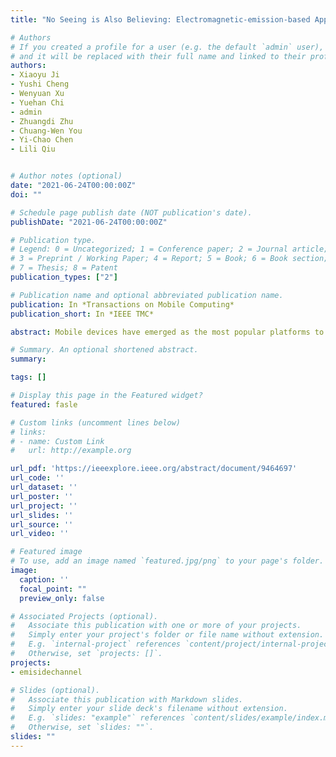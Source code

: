 ```yaml
---
title: "No Seeing is Also Believing: Electromagnetic-emission-based Application Guessing Attacks via Smartphones"

# Authors
# If you created a profile for a user (e.g. the default `admin` user), write the username (folder name) here 
# and it will be replaced with their full name and linked to their profile.
authors:
- Xiaoyu Ji
- Yushi Cheng
- Wenyuan Xu
- Yuehan Chi
- admin
- Zhuangdi Zhu
- Chuang-Wen You
- Yi-Chao Chen
- Lili Qiu


# Author notes (optional)
date: "2021-06-24T00:00:00Z"
doi: ""

# Schedule page publish date (NOT publication's date).
publishDate: "2021-06-24T00:00:00Z"

# Publication type.
# Legend: 0 = Uncategorized; 1 = Conference paper; 2 = Journal article;
# 3 = Preprint / Working Paper; 4 = Report; 5 = Book; 6 = Book section;
# 7 = Thesis; 8 = Patent
publication_types: ["2"]

# Publication name and optional abbreviated publication name.
publication: In *Transactions on Mobile Computing*
publication_short: In *IEEE TMC*

abstract: Mobile devices have emerged as the most popular platforms to access information. However, they have also become a major concern of privacy violation. In this paper, we propose MagAttack, which exploits the electromagnetic side channel of a laptop to guess user activities, i.e., application launching and application operation. The key insight of MagAttack is that applications are discrepant in essence due to the different compositions of instructions, which can be reected on the CPU power consumption, and thus the corresponding EM emissions. MagAttack is challenging since that EM signals are noisy due to the dynamics of applications and the limited sampling rate of the built-in magnetometers in COTS mobile devices. We overcome these challenges and convert noisy coarse-grained EM signals to robust ne-grained features. We implement MagAttack on both an iOS and an Android smartphone without any hardware modication, and evaluate its performance with 13 popular applications, 15 YouTube videos, and 50 top websites in China. The results demonstrate that MagAttack can recognize aforementioned 13 applications with an average accuracy of 99.5%, and gure out the playing operation among 15 videos with an average accuracy of 99.5% and the visiting operation among 50 websites with an average accuracy of 90.4%.

# Summary. An optional shortened abstract.
summary: 

tags: []

# Display this page in the Featured widget?
featured: fasle

# Custom links (uncomment lines below)
# links:
# - name: Custom Link
#   url: http://example.org

url_pdf: 'https://ieeexplore.ieee.org/abstract/document/9464697'
url_code: ''
url_dataset: ''
url_poster: ''
url_project: ''
url_slides: ''
url_source: ''
url_video: ''

# Featured image
# To use, add an image named `featured.jpg/png` to your page's folder. 
image:
  caption: ''
  focal_point: ""
  preview_only: false

# Associated Projects (optional).
#   Associate this publication with one or more of your projects.
#   Simply enter your project's folder or file name without extension.
#   E.g. `internal-project` references `content/project/internal-project/index.md`.
#   Otherwise, set `projects: []`.
projects:
- emisidechannel

# Slides (optional).
#   Associate this publication with Markdown slides.
#   Simply enter your slide deck's filename without extension.
#   E.g. `slides: "example"` references `content/slides/example/index.md`.
#   Otherwise, set `slides: ""`.
slides: ""
---
```


